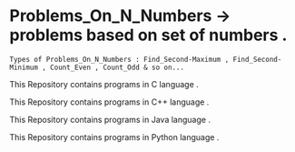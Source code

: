 # Problems_On_N_Numbers -> problems based on set of numbers .
    Types of Problems_On_N_Numbers : Find_Second-Maximum , Find_Second-Minimum , Count_Even , Count_Odd & so on...

This Repository contains programs in C language .

This Repository contains programs in C++ language .

This Repository contains programs in Java language .

This Repository contains programs in Python language .
